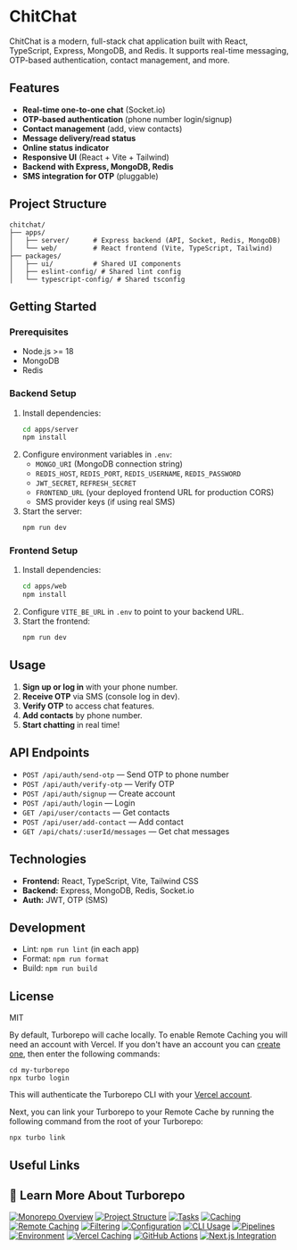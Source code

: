 # ChitChat

ChitChat is a modern, full-stack chat application built with React, TypeScript, Express, MongoDB, and Redis. It supports real-time messaging, OTP-based authentication, contact management, and more.

## Features

- **Real-time one-to-one chat** (Socket.io)
- **OTP-based authentication** (phone number login/signup)
- **Contact management** (add, view contacts)
- **Message delivery/read status**
- **Online status indicator**
- **Responsive UI** (React + Vite + Tailwind)
- **Backend with Express, MongoDB, Redis**
- **SMS integration for OTP** (pluggable)

## Project Structure

```
chitchat/
├── apps/
│   ├── server/      # Express backend (API, Socket, Redis, MongoDB)
│   └── web/         # React frontend (Vite, TypeScript, Tailwind)
├── packages/
│   ├── ui/          # Shared UI components
│   ├── eslint-config/ # Shared lint config
│   └── typescript-config/ # Shared tsconfig
```

## Getting Started

### Prerequisites

- Node.js >= 18
- MongoDB
- Redis

### Backend Setup

1. Install dependencies:
   ```bash
   cd apps/server
   npm install
   ```
2. Configure environment variables in `.env`:
   - `MONGO_URI` (MongoDB connection string)
   - `REDIS_HOST`, `REDIS_PORT`, `REDIS_USERNAME`, `REDIS_PASSWORD`
   - `JWT_SECRET`, `REFRESH_SECRET`
   - `FRONTEND_URL` (your deployed frontend URL for production CORS)
   - SMS provider keys (if using real SMS)
3. Start the server:
   ```bash
   npm run dev
   ```

### Frontend Setup

1. Install dependencies:
   ```bash
   cd apps/web
   npm install
   ```
2. Configure `VITE_BE_URL` in `.env` to point to your backend URL.
3. Start the frontend:
   ```bash
   npm run dev
   ```

## Usage

1. **Sign up or log in** with your phone number.
2. **Receive OTP** via SMS (console log in dev).
3. **Verify OTP** to access chat features.
4. **Add contacts** by phone number.
5. **Start chatting** in real time!

## API Endpoints

- `POST /api/auth/send-otp` — Send OTP to phone number
- `POST /api/auth/verify-otp` — Verify OTP
- `POST /api/auth/signup` — Create account
- `POST /api/auth/login` — Login
- `GET /api/user/contacts` — Get contacts
- `POST /api/user/add-contact` — Add contact
- `GET /api/chats/:userId/messages` — Get chat messages

## Technologies

- **Frontend:** React, TypeScript, Vite, Tailwind CSS
- **Backend:** Express, MongoDB, Redis, Socket.io
- **Auth:** JWT, OTP (SMS)

## Development

- Lint: `npm run lint` (in each app)
- Format: `npm run format`
- Build: `npm run build`

## License

MIT

By default, Turborepo will cache locally. To enable Remote Caching you will need an account with Vercel. If you don't have an account you can [create one](https://vercel.com/signup?utm_source=turborepo-examples), then enter the following commands:

```
cd my-turborepo
npx turbo login
```

This will authenticate the Turborepo CLI with your [Vercel account](https://vercel.com/docs/concepts/personal-accounts/overview).

Next, you can link your Turborepo to your Remote Cache by running the following command from the root of your Turborepo:

```
npx turbo link
```

## Useful Links

## 🚀 Learn More About Turborepo

[![Monorepo Overview](https://img.shields.io/badge/Turborepo-Monorepo_Overview-blue?style=for-the-badge)](https://turborepo.com/docs)
[![Project Structure](https://img.shields.io/badge/Turborepo-Project_Structure-blueviolet?style=for-the-badge)](https://turborepo.com/docs/crafting-your-repository/project-structure)
[![Tasks](https://img.shields.io/badge/Turborepo-Tasks-green?style=for-the-badge)](https://turborepo.com/docs/crafting-your-repository/running-tasks)
[![Caching](https://img.shields.io/badge/Turborepo-Caching-ff69b4?style=for-the-badge)](https://turborepo.com/docs/crafting-your-repository/caching)
[![Remote Caching](https://img.shields.io/badge/Turborepo-Remote_Caching-yellow?style=for-the-badge)](https://turborepo.com/docs/core-concepts/remote-caching)
[![Filtering](https://img.shields.io/badge/Turborepo-Filtering-orange?style=for-the-badge)](https://turborepo.com/docs/crafting-your-repository/running-tasks#using-filters)
[![Configuration](https://img.shields.io/badge/Turborepo-Configuration_Options-red?style=for-the-badge)](https://turborepo.com/docs/reference/configuration)
[![CLI Usage](https://img.shields.io/badge/Turborepo-CLI_Usage-lightgrey?style=for-the-badge)](https://turborepo.com/docs/reference/command-line-reference)
[![Pipelines](https://img.shields.io/badge/Turborepo-Custom_Pipelines-blue?style=for-the-badge)](https://turborepo.com/docs/features/pipelines)
[![Environment](https://img.shields.io/badge/Turborepo-Env_Variables-teal?style=for-the-badge)](https://turborepo.com/docs/features/environment-variables)
[![Vercel Caching](https://img.shields.io/badge/Turborepo-Vercel_Remote_Cache-9cf?style=for-the-badge)](https://turborepo.com/docs/hosting/vercel-remote-cache)
[![GitHub Actions](https://img.shields.io/badge/Turborepo-GitHub_Actions-informational?style=for-the-badge)](https://turborepo.com/docs/ci/github-actions)
[![Next.js Integration](https://img.shields.io/badge/Turborepo-Next.js-blue?style=for-the-badge)](https://turborepo.com/docs/quickstart/with-nextjs)
